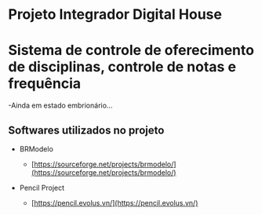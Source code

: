 # Projeto Integrador Digital House

# Sistema de controle de oferecimento de disciplinas, controle de notas e frequência

  -Ainda em estado embrionário...

## Softwares utilizados no projeto

* BRModelo
  * [https://sourceforge.net/projects/brmodelo/](https://sourceforge.net/projects/brmodelo/)
	
* Pencil Project
  * [https://pencil.evolus.vn/](https://pencil.evolus.vn/)
